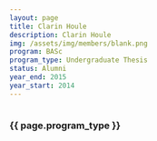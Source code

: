 ```yaml
---
layout: page
title: Clarin Houle
description: Clarin Houle
img: /assets/img/members/blank.png
program: BASc
program_type: Undergraduate Thesis
status: Alumni
year_end: 2015
year_start: 2014
---
```


<img class="profile_img" src="{{ page.img | prepend: site.baseurl | prepend: site.url }}" alt=""/>

<h3> {{ page.program_type }} </h3>